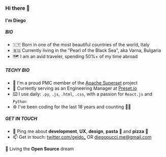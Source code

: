 ### Hi there 👋

#### I'm Diego

##### BIO

- 🇮🇹 Born in one of the most beautiful countries of the world, Italy
- 🇧🇬 Currently living in the "Pearl of the Black Sea", aka Varna, Bulgaria 
- 🗺 I am an avid traveler, spending 50%+ of my time abroad

##### TECHY BIO

- 🏢 I'm a proud PMC member of the [Apache Superset](https://github.com/apache/superset) project
- 🤖 Currently serving as an Engineering Manager at [Preset.io](https://preset.io/)
- ⌨️ I use daily: `.py`, `.js`, `.html`, `.css`, with a passion for `React.js` and `Python`
- ⚙️ I've been coding for the last 18 years and counting 👨‍💻


##### GET IN TOUCH

- 💬 Ping me about **development**, **UX**, **design**, **pasta** 🍝 and **pizza** 🍕
- 📫 Get in touch: [twitter.com/geido_](https://twitter.com/geido_) OR diegopucci.me@gmail.com

🌱 Living the **Open Source** dream
